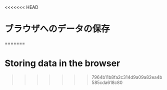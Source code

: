 
<<<<<<< HEAD
# ブラウザへのデータの保存
=======
# Storing data in the browser
>>>>>>> 7964b11b8fa2c314d9a09a82ea4b585cda618c80
